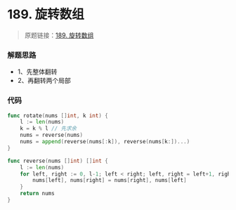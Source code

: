 # 189. 旋转数组
> 原题链接：[189. 旋转数组](https://leetcode-cn.com/problems/rotate-array/)

### 解题思路
* 1、先整体翻转
* 2、再翻转两个局部
### 代码
```go
func rotate(nums []int, k int) {
	l := len(nums)
	k = k % l // 先求余
	nums = reverse(nums)
	nums = append(reverse(nums[:k]), reverse(nums[k:])...)
}

func reverse(nums []int) []int {
	l := len(nums)
	for left, right := 0, l-1; left < right; left, right = left+1, right-1 {
		nums[left], nums[right] = nums[right], nums[left]
	}
	return nums
}
```
